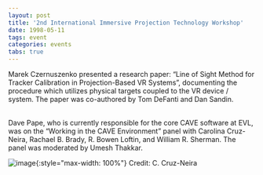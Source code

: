 ```yaml
---
layout: post
title: '2nd International Immersive Projection Technology Workshop'
date: 1998-05-11
tags: event
categories: events
tabs: true
---
```


Marek Czernuszenko presented a research paper: &ldquo;Line of Sight Method for Tracker Calibration in Projection-Based VR Systems&rdquo;, documenting the procedure which utilizes physical targets coupled to the VR device / system. The paper was co-authored by Tom DeFanti and Dan Sandin.<br><br>

Dave Pape, who is currently responsible for the core CAVE software at EVL, was on the &ldquo;Working in the CAVE Environment&rdquo; panel with Carolina Cruz-Neira, Rachael B. Brady, R. Bowen Loftin, and William R. Sherman. The panel was moderated by Umesh Thakkar.

![image](https://www.evl.uic.edu/output/originals/iptlogo.jpg-srcw.jpg){:style="max-width: 100%"}
Credit: C. Cruz-Neira


